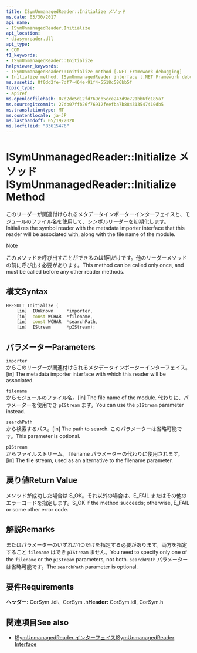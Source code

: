 ```yaml
---
title: ISymUnmanagedReader::Initialize メソッド
ms.date: 03/30/2017
api_name:
- ISymUnmanagedReader.Initialize
api_location:
- diasymreader.dll
api_type:
- COM
f1_keywords:
- ISymUnmanagedReader::Initialize
helpviewer_keywords:
- ISymUnmanagedReader::Initialize method [.NET Framework debugging]
- Initialize method, ISymUnmanagedReader interface [.NET Framework debugging]
ms.assetid: 8f0dd2fe-7df7-464e-91f4-5518c586bb5f
topic_type:
- apiref
ms.openlocfilehash: 07d2de5d12fd769cb5cce243d9e721bb6fc185a7
ms.sourcegitcommit: 27db07ffb26f76912feefba7b884313547410db5
ms.translationtype: MT
ms.contentlocale: ja-JP
ms.lasthandoff: 05/19/2020
ms.locfileid: "83615476"
---
```

# <a name="isymunmanagedreaderinitialize-method"></a><span data-ttu-id="7d4c1-102">ISymUnmanagedReader::Initialize メソッド</span><span class="sxs-lookup"><span data-stu-id="7d4c1-102">ISymUnmanagedReader::Initialize Method</span></span>
<span data-ttu-id="7d4c1-103">このリーダーが関連付けられるメタデータインポーターインターフェイスと、モジュールのファイル名を使用して、シンボルリーダーを初期化します。</span><span class="sxs-lookup"><span data-stu-id="7d4c1-103">Initializes the symbol reader with the metadata importer interface that this reader will be associated with, along with the file name of the module.</span></span>  
  
> [!NOTE]
> <span data-ttu-id="7d4c1-104">このメソッドを呼び出すことができるのは1回だけです。他のリーダーメソッドの前に呼び出す必要があります。</span><span class="sxs-lookup"><span data-stu-id="7d4c1-104">This method can be called only once, and must be called before any other reader methods.</span></span>  
  
## <a name="syntax"></a><span data-ttu-id="7d4c1-105">構文</span><span class="sxs-lookup"><span data-stu-id="7d4c1-105">Syntax</span></span>  
  
```cpp  
HRESULT Initialize (  
    [in]  IUnknown     *importer,  
    [in]  const WCHAR  *filename,  
    [in]  const WCHAR  *searchPath,  
    [in]  IStream      *pIStream);  
```  
  
## <a name="parameters"></a><span data-ttu-id="7d4c1-106">パラメーター</span><span class="sxs-lookup"><span data-stu-id="7d4c1-106">Parameters</span></span>  
 `importer`  
 <span data-ttu-id="7d4c1-107">からこのリーダーが関連付けられるメタデータインポーターインターフェイス。</span><span class="sxs-lookup"><span data-stu-id="7d4c1-107">[in] The metadata importer interface with which this reader will be associated.</span></span>  
  
 `filename`  
 <span data-ttu-id="7d4c1-108">からモジュールのファイル名。</span><span class="sxs-lookup"><span data-stu-id="7d4c1-108">[in] The file name of the module.</span></span> <span data-ttu-id="7d4c1-109">代わりに、パラメーターを使用でき `pIStream` ます。</span><span class="sxs-lookup"><span data-stu-id="7d4c1-109">You can use the `pIStream` parameter instead.</span></span>  
  
 `searchPath`  
 <span data-ttu-id="7d4c1-110">から検索するパス。</span><span class="sxs-lookup"><span data-stu-id="7d4c1-110">[in] The path to search.</span></span> <span data-ttu-id="7d4c1-111">このパラメーターは省略可能です。</span><span class="sxs-lookup"><span data-stu-id="7d4c1-111">This parameter is optional.</span></span>  
  
 `pIStream`  
 <span data-ttu-id="7d4c1-112">からファイルストリーム。 filename パラメーターの代わりに使用されます。</span><span class="sxs-lookup"><span data-stu-id="7d4c1-112">[in] The file stream, used as an alternative to the filename parameter.</span></span>  
  
## <a name="return-value"></a><span data-ttu-id="7d4c1-113">戻り値</span><span class="sxs-lookup"><span data-stu-id="7d4c1-113">Return Value</span></span>  
 <span data-ttu-id="7d4c1-114">メソッドが成功した場合は S_OK。それ以外の場合は、E_FAIL またはその他のエラーコードを指定します。</span><span class="sxs-lookup"><span data-stu-id="7d4c1-114">S_OK if the method succeeds; otherwise, E_FAIL or some other error code.</span></span>  
  
## <a name="remarks"></a><span data-ttu-id="7d4c1-115">解説</span><span class="sxs-lookup"><span data-stu-id="7d4c1-115">Remarks</span></span>  
 <span data-ttu-id="7d4c1-116">またはパラメーターのいずれか1つだけを指定する必要があります。両方を指定すること `filename` はでき `pIStream` ません。</span><span class="sxs-lookup"><span data-stu-id="7d4c1-116">You need to specify only one of the `filename` or the `pIStream` parameters, not both.</span></span> <span data-ttu-id="7d4c1-117">`searchPath` パラメーターは省略可能です。</span><span class="sxs-lookup"><span data-stu-id="7d4c1-117">The `searchPath` parameter is optional.</span></span>  
  
## <a name="requirements"></a><span data-ttu-id="7d4c1-118">要件</span><span class="sxs-lookup"><span data-stu-id="7d4c1-118">Requirements</span></span>  
 <span data-ttu-id="7d4c1-119">**ヘッダー:** CorSym .idl、CorSym .h</span><span class="sxs-lookup"><span data-stu-id="7d4c1-119">**Header:** CorSym.idl, CorSym.h</span></span>  
  
## <a name="see-also"></a><span data-ttu-id="7d4c1-120">関連項目</span><span class="sxs-lookup"><span data-stu-id="7d4c1-120">See also</span></span>

- [<span data-ttu-id="7d4c1-121">ISymUnmanagedReader インターフェイス</span><span class="sxs-lookup"><span data-stu-id="7d4c1-121">ISymUnmanagedReader Interface</span></span>](isymunmanagedreader-interface.md)
